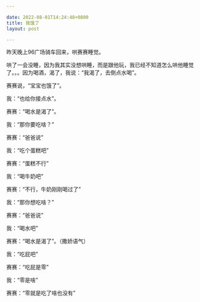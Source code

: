 ```yaml
---

date: 2022-08-01T14:24:48+0800
title: 我饿了
layout: post

---
```



昨天晚上96广场骑车回来，哄赛赛睡觉。

哄了一会没睡，因为我其实没想哄睡，而是跟他玩，我已经不知道怎么哄他睡觉了。。。因为喝酒，渴了，我说：“我渴了，去倒点水喝”。

赛赛说，“宝宝也饿了”。

我：“也给你接点水”。

赛赛：“喝水是渴了”。

我：“那你要吃啥？”

赛赛：“爸爸说”

我：“吃个蛋糕吧”

赛赛：“蛋糕不行”

我：“喝牛奶吧”

赛赛：“不行，牛奶刚刚喝过了”

我：“那你想吃啥？”

赛赛：“爸爸说”

我：“喝水吧”

赛赛：“喝水是渴了”。（撒娇语气）

我：“吃屁吧”

赛赛：“吃屁是零”

我：“零是啥”

赛赛：“零就是吃了啥也没有”
